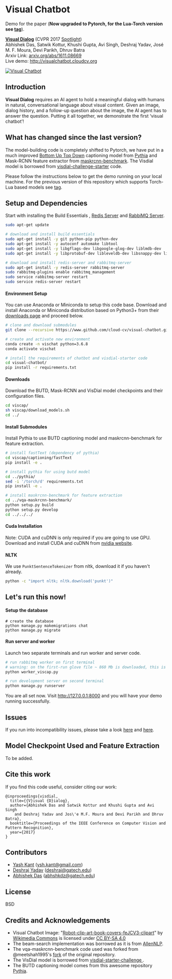 
Visual Chatbot
============
Demo for the paper (**Now upgraded to Pytorch, for the Lua-Torch version see [tag]()**). 

**[Visual Dialog][1]**  (CVPR 2017 [Spotlight][4]) </br>
Abhishek Das, Satwik Kottur, Khushi Gupta, Avi Singh, Deshraj Yadav, José M. F. Moura, Devi Parikh, Dhruv Batra  
Arxiv Link: [arxiv.org/abs/1611.08669][1]  
Live demo: http://visualchatbot.cloudcv.org

[![Visual Chatbot](chat/static/images/screenshot.png)](http://www.youtube.com/watch?v=SztC8VOWwRQ&t=13s "Visual Chatbot")

Introduction
---------------
**Visual Dialog** requires an AI agent to hold a meaningful dialog with humans in natural, conversational language about visual content. Given an image, dialog history, and a follow-up question about the image, the AI agent has to answer the question. Putting it all together, we demonstrate the first ‘visual chatbot’!

What has changed since the last version?
---------------------------------------------------
The model-building code is completely shifted to Pytorch, we have put in a much improved [Bottom Up Top Down][12] captioning model from [Pythia][10] and Mask-RCNN feature extractor from [maskrcnn-benchmark][13]. The Visdial model is borrowed from [visdial-challenge-starter][14] code. 

Please follow the instructions below to get the demo running on your local machine. For the previous version of this repository which supports Torch-Lua based models see [tag](). 

Setup and Dependencies
------------------------------
Start with installing the Build Essentials , [Redis Server][5] and [RabbiMQ Server][6].
```sh
sudo apt-get update

# download and install build essentials
sudo apt-get install -y git python-pip python-dev
sudo apt-get install -y autoconf automake libtool 
sudo apt-get install -y libgflags-dev libgoogle-glog-dev liblmdb-dev
sudo apt-get install -y libprotobuf-dev libleveldb-dev libsnappy-dev libopencv-dev libhdf5-serial-dev protobuf-compiler

# download and install redis-server and rabbitmq-server
sudo apt-get install -y redis-server rabbitmq-server
sudo rabbitmq-plugins enable rabbitmq_management
sudo service rabbitmq-server restart 
sudo service redis-server restart
```

#### Environment Setup

You can use Anaconda or Miniconda to setup this code base. Download and install Anaconda or Miniconda distribution based on Python3+ from their [downloads page][17] and proceed below. 


```sh
# clone and download submodules
git clone --recursive https://www.github.com/cloud-cv/visual-chatbot.git

# create and activate new environment
conda create -n vischat python=3.6.8
conda activate vischat

# install the requirements of chatbot and visdial-starter code
cd visual-chatbot/
pip install -r requirements.txt
```

#### Downloads
Download the BUTD, Mask-RCNN and VisDial model checkpoints and their configuration files.
```sh
cd viscap/
sh viscap/download_models.sh
cd ../
```

#### Install Submodules
Install Pythia to use BUTD captioning model and maskrcnn-benchmark for feature extraction. 
```sh
# install fastText (dependency of pythia)
cd viscap/captioning/fastText
pip install -e .

# install pythia for using butd model
cd ../pythia/
sed -i '/torch/d' requirements.txt
pip install -e .

# install maskrcnn-benchmark for feature extraction
cd ../vqa-maskrcnn-benchmark/
python setup.py build
python setup.py develop
cd ../../../
```
#### Cuda Installation

Note: CUDA and cuDNN is only required if you are going to use GPU. Download and install CUDA and cuDNN from [nvidia website][18].  

#### NLTK
We use `PunktSentenceTokenizer` from nltk, download it if you haven't already. 
```sh
python -c "import nltk; nltk.download('punkt')"
```


## Let's run this now! 
#### Setup the database
```
# create the database
python manage.py makemigrations chat
python manage.py migrate
```
#### Run server and worker
Launch two separate terminals and run worker and server code.   
```sh
# run rabbitmq worker on first terminal
# warning: on the first-run glove file ~ 860 Mb is downloaded, this is a one-time thing
python worker_viscap.py

# run development server on second terminal
python manage.py runserver
```
You are all set now. Visit http://127.0.0.1:8000 and you will have your demo running successfully.

## Issues
If you run into incompatibility issues, please take a look [here][7] and [here][8]. 

## Model Checkpoint Used and Feature Extraction
To be added. 

## Cite this work

If you find this code useful, consider citing our work:

```
@inproceedings{visdial,
  title={{V}isual {D}ialog},
  author={Abhishek Das and Satwik Kottur and Khushi Gupta and Avi Singh
    and Deshraj Yadav and Jos\'e M.F. Moura and Devi Parikh and Dhruv Batra},
  booktitle={Proceedings of the IEEE Conference on Computer Vision and Pattern Recognition},
  year={2017}
}
```

## Contributors
* [Yash Kant][19] (ysh.kant@gmail.com)
* [Deshraj Yadav][2] (deshraj@gatech.edu)
* [Abhishek Das][3] (abhshkdz@gatech.edu)

## License

BSD

## Credits and Acknowledgements

- Visual Chatbot Image: "[Robot-clip-art-book-covers-feJCV3-clipart](https://commons.wikimedia.org/wiki/File:Robot-clip-art-book-covers-feJCV3-clipart.png)" by [Wikimedia Commons](https://commons.wikimedia.org) is licensed under [CC BY-SA 4.0](https://creativecommons.org/licenses/by-sa/4.0/deed.en)
- The beam-search implementation was borrowed as it is from [AllenNLP](15).
- The vqa-maskrcnn-benchmark code used was forked from @meetshah1995's [fork](16) of the original repository.
- The VisDial model is borrowed from [visdial-starter-challenge ][14].
- The BUTD captioning model comes from this awesome repository [Pythia][10].

[1]: https://arxiv.org/abs/1611.08669
[2]: http://deshraj.github.io
[3]: https://abhishekdas.com
[4]: http://cvpr2017.thecvf.com/
[5]: https://redis.io/
[6]: https://www.rabbitmq.com/
[7]: https://github.com/unbit/uwsgi/issues/1770
[8]: https://stackoverflow.com/questions/41335478/importerror-no-module-named-asgiref-base-layer
[9]: https://gitlab.com/yashkant/vqa-maskrcnn-benchmark](https://gitlab.com/yashkant/vqa-maskrcnn-benchmark)
[10]: https://github.com/facebookresearch/pythia/
[11]: https://github.com/facebookresearch/fastText/
[12]: https://arxiv.org/abs/1707.07998
[13]: https://github.com/facebookresearch/maskrcnn-benchmark
[14]: https://github.com/batra-mlp-lab/visdial-challenge-starter-pytorch/
[15]: https://www.github.com/allenai/allennlp
[16]: https://gitlab.com/meetshah1995/vqa-maskrcnn-benchmark/
[17]: https://conda.io/docs/user-guide/install/download.html
[18]: https://developer.nvidia.com/cuda-downloads
[19]: https://github.com/yashkant
